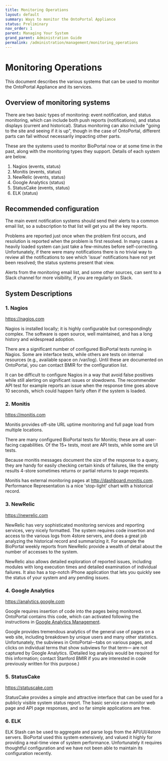 ```yaml
---
title: Monitoring Operations
layout: default
summary: Ways to monitor the OntoPortal Appliance
status: Preliminary
nav_order: 1
parent: Managing Your System
grand_parent: Administration Guide
permalink: /administration/management/monitoring_operations
---
```


# Monitoring Operations

This document describes the various systems that can be used to monitor the OntoPortal Appliance and its services. 

## Overview of monitoring systems

There are two basic types of monitoring: event notification, and status monitoring, which can include both push reports (notifications), and status displays (current and historical). Status monitoring can also include "going to the site and seeing if it is up", though in the case of OntoPortal, different parts can fail without necessarily impacting other parts.

These are the systems used to monitor BioPortal now or at some time in the past, 
along with the monitoring types they support. Details of each system are below. 

1. Nagios (events, status)
2. Monitis (events, status)
3. NewRelic (events, status)
4. Google Analytics (status)
5. StatusCake (events, status)
6. ELK (status)

## Recommended configuration

The main event notification systems should send their alerts 
to a common email list, 
so a subscription to that list will get you all the key reports.

Problems are reported just once when the problem first occurs, 
and resolution is reported when the problem is first resolved. 
In many cases a heavily loaded system can just take a few-minutes 
before self-correcting. 
Unfortunately, if there were many notifications there is no trivial way 
to review all the notifications to see which 'issue' notifications 
have not yet been resolved; the status systems present that view.

Alerts from the monitoring email list, and some other sources, 
can sent to a Slack channel for more visibility, if you are regularly on Slack. 

## System Descriptions

### 1. Nagios
https://nagios.com

Nagios is installed locally; it is highly configurable but correspondingly complex. The software is open source, well maintained, and has a long history and widespread adoption.

There are a significant number of configured BioPortal tests running in Nagios. Some are interface tests, while others are tests on internal resources (e.g., available space on /var/log). Until these are documented on OntoPortal,
you can contact BMIR for the configuration list.

It can be difficult to configure Nagios in a way that avoid false positives
while still alerting on significant issues or slowdowns.
The recommender API test for example reports an issue 
when the response time goes above 10 seconds, which could happen fairly often
if the system is loaded. 

### 2. Monitis
https://monitis.com

Monitis provides off-site URL uptime monitoring and full page load from multiple locations. 

There are many configured BioPortal tests for Monitis; 
these are all user-facing capabilities. 
Of the 15+ tests, most are API tests, while some are UI tests.

Because monitis messages document the size of the response to a query, 
they are handy for easily checking certain kinds of failures, 
like the empty results 4-store sometimes returns or 
partial returns to page requests.

Monitis has external monitoring pages at http://dashboard.monitis.com. 
Performance Representation is a nice 'stop-light' chart with a historical record.

### 3. NewRelic

https://newrelic.com

NewRelic has very sophisticated monitoring services and reporting services, 
very nicely formatted. 
The system requires code insertion and 
access to the various logs from 4store servers, 
and does a great job analyzing the historical record and summarizing it.
For example the BioPortal weekly reports from NewRelic provide a wealth of detail 
about the number of accesses to the system.

NewRelic also allows detailed exploration of reported issues, 
including modules with long execution times and 
detailed examination of individual failures. 
It also has a top-notch iPhone application that lets you quickly see 
the status of your system and any pending issues.

### 4. Google Analytics

https://analytics.google.com

Google requires insertion of code into the pages being monitored.
OntoPortal contains this code, which can activated following 
the instructions in [Google Analytics Management](../google_analytics_management).

Google provides tremendous analytics of the general use of pages on a web site,
including breakdown by unique users and many other statistics.
Unfortunately, the subviews in OntoPortal—tabs on various pages,
and clicks on individual terms that show subviews for that term—
are not captured by Google Analytics. 
(Detailed log analysis would be required for this information;
contact Stanford BMIR if you are interested in code previously written for this purpose.)

### 5. StatusCake 

https://statuscake.com

StatusCake provides a simple and attractive interface 
that can be used for a publicly visible system status report.
The basic service can monitor web page and API page responses,
and so far simple applications are free.

### 6. ELK

ELK Stash can be used to aggregate and parse logs from the API/UI/4store servers.
BioPortal used this system extensively, and valued it highly
for providing a real-time view of system performance.
Unfortunately it requires thoughtful configuration
and we have not been able to maintain its configuration recently.
